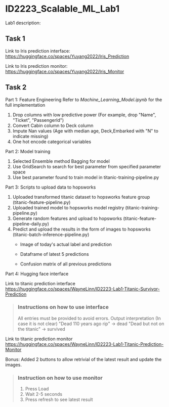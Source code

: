 # ID2223_Scalable_ML_Lab1

Lab1 description:

## Task 1

Link to Iris prediction interface:
https://huggingface.co/spaces/Yuyang2022/Iris_Prediction

Link to Iris prediction monitor:
https://huggingface.co/spaces/Yuyang2022/Iris_Monitor

## Task 2

Part 1: Feature Engineering
Refer to *Machine_Learning_Model.ipynb* for the full implementation
1. Drop columns with low predictive power (For example, drop "Name", "Ticket", "PassengerId")
2. Convert Cabin column to Deck column
3. Impute Nan values (Age with median age, Deck,Embarked with "N" to indicate missing)
4. One hot encode categorical variables

Part 2: Model training
1. Selected Ensemble method Bagging for model
2. Use GridSearch to search for best parameter from specified parameter space
3. Use best parameter found to train model in titanic-training-pipeline.py

Part 3: Scripts to upload data to hopsworks
1. Uploaded transformed titanic dataset to hopsworks feature group (titanic-feature-pipeline.py)
2. Uploaded trained model to hopsworks model registry (titanic-training-pipeline.py)
3. Generate random features and upload to hopsworks (titanic-feature-pipeline-daily.py)
4. Predict and upload the results in the form of images to hopsworks (titanic-batch-inference-pipeline.py)
   - Image of today's actual label and prediction
 
   - Dataframe of latest 5 predictions
 
   - Confusion matrix of all previous predictions

Part 4: Hugging face interface

Link to titanic prediction interface
https://huggingface.co/spaces/WayneLinn/ID2223-Lab1-Titanic-Survivor-Prediction

> ### Instructions on how to use interface
> All entries must be provided to avoid errors. 
> Output interpretation (In case it is not clear)
> "Dead 110 years ago rip" -> dead
> "Dead but not on the titanic" -> survived

Link to titanic prediction monitor
https://huggingface.co/spaces/WayneLinn/ID2223-Lab1-Titanic-Prediction-Monitor

Bonus: Added 2 buttons to allow retrivial of the latest result and update the images.

> ### Instruction on how to use monitor
> 1. Press Load
> 2. Wait 2-5 seconds
> 3. Press refresh to see latest result


